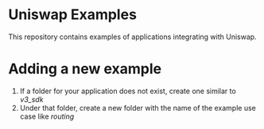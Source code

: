 # Uniswap Examples

This repository contains examples of applications integrating with Uniswap.

# Adding a new example

1. If a folder for your application does not exist, create one similar to *v3_sdk*
2. Under that folder, create a new folder with the name of the example use case like *routing*
